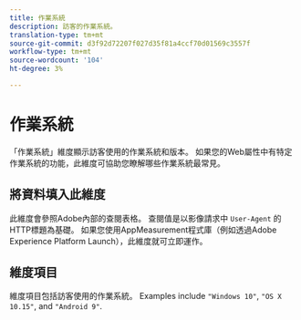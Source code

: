 ```yaml
---
title: 作業系統
description: 訪客的作業系統。
translation-type: tm+mt
source-git-commit: d3f92d72207f027d35f81a4ccf70d01569c3557f
workflow-type: tm+mt
source-wordcount: '104'
ht-degree: 3%

---
```



# 作業系統

「作業系統」維度顯示訪客使用的作業系統和版本。 如果您的Web屬性中有特定作業系統的功能，此維度可協助您瞭解哪些作業系統最常見。

## 將資料填入此維度

此維度會參照Adobe內部的查閱表格。 查閱值是以影像請求中 `User-Agent` 的HTTP標題為基礎。 如果您使用AppMeasurement程式庫（例如透過Adobe Experience Platform Launch），此維度就可立即運作。

## 維度項目

維度項目包括訪客使用的作業系統。 Examples include `"Windows 10"`, `"OS X 10.15"`, and `"Android 9"`.
